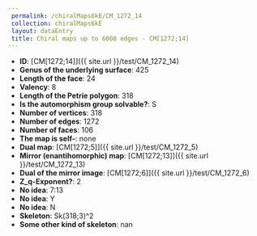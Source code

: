 ```yaml
--- 
 permalink: /chiralMaps6kE/CM_1272_14 
 collection: chiralMaps6kE
 layout: dataEntry
 title: Chiral maps up to 6000 edges - CM[1272;14]
---
```


- **ID**: [CM[1272;14]]({{ site.url }}/test/CM_1272_14)
- **Genus of the underlying surface**: 425
- **Length of the face**: 24
- **Valency**: 8
- **Length of the Petrie polygon**: 318
- **Is the automorphism group solvable?**: S
- **Number of vertices**: 318
- **Number of edges**: 1272
- **Number of faces**: 106
- **The map is self-**: none
- **Dual map**: [CM[1272;5]]({{ site.url }}/test/CM_1272_5)
- **Mirror (enantihomorphic) map**: [CM[1272;13]]({{ site.url }}/test/CM_1272_13)
- **Dual of the mirror image**: [CM[1272;6]]({{ site.url }}/test/CM_1272_6)
- **Z_q-Exponent?**: 2
- **No idea**:  7:13
- **No idea**: Y
- **No idea**: N
- **Skeleton**: Sk(318;3)^2
- **Some other kind of skeleton**: nan
